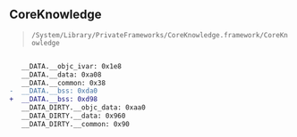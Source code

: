 ## CoreKnowledge

> `/System/Library/PrivateFrameworks/CoreKnowledge.framework/CoreKnowledge`

```diff

   __DATA.__objc_ivar: 0x1e8
   __DATA.__data: 0xa08
   __DATA.__common: 0x38
-  __DATA.__bss: 0xda0
+  __DATA.__bss: 0xd98
   __DATA_DIRTY.__objc_data: 0xaa0
   __DATA_DIRTY.__data: 0x960
   __DATA_DIRTY.__common: 0x90

```
